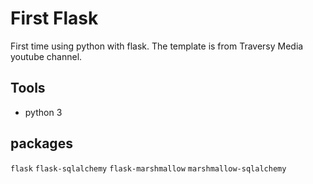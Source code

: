 # First Flask

First time using python with flask.  The template is from Traversy Media youtube channel.

## Tools
- python 3

## packages
`flask`
`flask-sqlalchemy`
`flask-marshmallow`
`marshmallow-sqlalchemy`